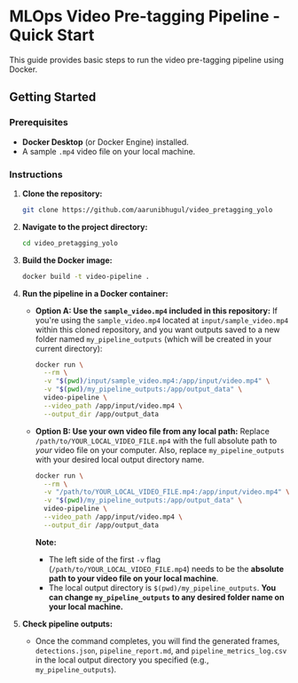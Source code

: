 # MLOps Video Pre-tagging Pipeline - Quick Start

This guide provides basic steps to run the video pre-tagging pipeline using Docker.

## Getting Started

### Prerequisites

* **Docker Desktop** (or Docker Engine) installed.
* A sample `.mp4` video file on your local machine.

### Instructions

1.  **Clone the repository:**
    ```bash
    git clone https://github.com/aarunibhugul/video_pretagging_yolo
    ```

2.  **Navigate to the project directory:**
    ```bash
    cd video_pretagging_yolo
    ```

3.  **Build the Docker image:**
    ```bash
    docker build -t video-pipeline .
    ```

4.  **Run the pipeline in a Docker container:**

   
    * **Option A: Use the `sample_video.mp4` included in this repository:**
        If you're using the `sample_video.mp4` located at `input/sample_video.mp4` within this cloned repository, and you want outputs saved to a new folder named `my_pipeline_outputs` (which will be created in your current directory):

        ```bash
        docker run \
          --rm \
          -v "$(pwd)/input/sample_video.mp4:/app/input/video.mp4" \
          -v "$(pwd)/my_pipeline_outputs:/app/output_data" \
          video-pipeline \
          --video_path /app/input/video.mp4 \
          --output_dir /app/output_data
        ```

    * **Option B: Use your own video file from any local path:**
        Replace `/path/to/YOUR_LOCAL_VIDEO_FILE.mp4` with the full absolute path to *your* video file on your computer. Also, replace `my_pipeline_outputs` with your desired local output directory name.

        ```bash
        docker run \
          --rm \
          -v "/path/to/YOUR_LOCAL_VIDEO_FILE.mp4:/app/input/video.mp4" \
          -v "$(pwd)/my_pipeline_outputs:/app/output_data" \
          video-pipeline \
          --video_path /app/input/video.mp4 \
          --output_dir /app/output_data
        ```
        **Note:**
        * The left side of the first `-v` flag (`/path/to/YOUR_LOCAL_VIDEO_FILE.mp4`) needs to be the **absolute path to your video file on your local machine**.
        * The local output directory is `$(pwd)/my_pipeline_outputs`. **You can change `my_pipeline_outputs` to any desired folder name on your local machine.**

5.  **Check pipeline outputs:**
    * Once the command completes, you will find the generated frames, `detections.json`, `pipeline_report.md`, and `pipeline_metrics_log.csv` in the local output directory you specified (e.g., `my_pipeline_outputs`).
